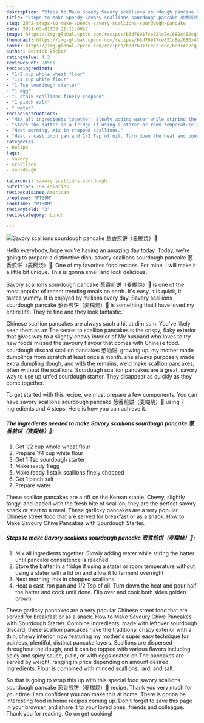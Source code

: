 ```yaml
---
description: "Steps to Make Speedy Savory scallions sourdough pancake 葱香煎饼（麦糊烧）🥞"
title: "Steps to Make Speedy Savory scallions sourdough pancake 葱香煎饼（麦糊烧）🥞"
slug: 2042-steps-to-make-speedy-savory-scallions-sourdough-pancake
date: 2021-03-01T03:21:11.005Z
image: https://img-global.cpcdn.com/recipes/b3d76917ce821c8e/680x482cq70/savory-scallions-sourdough-pancake-葱香煎饼麦糊烧🥞-recipe-main-photo.jpg
thumbnail: https://img-global.cpcdn.com/recipes/b3d76917ce821c8e/680x482cq70/savory-scallions-sourdough-pancake-葱香煎饼麦糊烧🥞-recipe-main-photo.jpg
cover: https://img-global.cpcdn.com/recipes/b3d76917ce821c8e/680x482cq70/savory-scallions-sourdough-pancake-葱香煎饼麦糊烧🥞-recipe-main-photo.jpg
author: Derrick Becker
ratingvalue: 4.3
reviewcount: 28551
recipeingredient:
- "1/2 cup whole wheat flour"
- "1/4 cup white flour"
- "1 Tsp sourdough starter"
- "1 egg"
- "1 stalk scallions finely chopped"
- "1 pinch salt"
- " water"
recipeinstructions:
- "Mix all ingredients together. Slowly adding water while stiring the batter until pancake consistence is reached"
- "Store the batter in a fridge if using a stater or room temperature without using a stater with a lid on and allow it to ferment overnight"
- "Next morning, mix in chopped scallions."
- "Heat a cast iron pan and 1/2 Tsp of oil. Turn down the heat and pour half the batter and cook until done. Flip over and cook both sides golden brown."
categories:
- Recipe
tags:
- savory
- scallions
- sourdough

katakunci: savory scallions sourdough 
nutrition: 193 calories
recipecuisine: American
preptime: "PT29M"
cooktime: "PT50M"
recipeyield: "3"
recipecategory: Lunch

---
```



![Savory scallions sourdough pancake 葱香煎饼（麦糊烧）🥞](https://img-global.cpcdn.com/recipes/b3d76917ce821c8e/680x482cq70/savory-scallions-sourdough-pancake-葱香煎饼麦糊烧🥞-recipe-main-photo.jpg)

Hello everybody, hope you're having an amazing day today. Today, we're going to prepare a distinctive dish, savory scallions sourdough pancake 葱香煎饼（麦糊烧）🥞. One of my favorites food recipes. For mine, I will make it a little bit unique. This is gonna smell and look delicious.

Savory scallions sourdough pancake 葱香煎饼（麦糊烧）🥞 is one of the most popular of recent trending meals on earth. It's easy, it is quick, it tastes yummy. It is enjoyed by millions every day. Savory scallions sourdough pancake 葱香煎饼（麦糊烧）🥞 is something that I have loved my entire life. They're fine and they look fantastic.

Chinese scallion pancakes are always such a hit at dim sum. You&#39;ve likely seen them as an The secret to scallion pancakes is the crispy, flaky exterior that gives way to a slightly chewy interior of My husband who loves to try new foods missed the savoury flavour that comes with Chinese food. sourdough discard scallion pancakes 葱油饼. growing up, my mother made dumplings from scratch at least once a month. she always purposely made extra dumpling dough, and with the remains, we&#39;d make scallion pancakes, often without the scallions. Sourdough scallion pancakes are a great, savory way to use up unfed sourdough starter. They disappear as quickly as they come together.


To get started with this recipe, we must prepare a few components. You can have savory scallions sourdough pancake 葱香煎饼（麦糊烧）🥞 using 7 ingredients and 4 steps. Here is how you can achieve it.

<!--inarticleads1-->

##### The ingredients needed to make Savory scallions sourdough pancake 葱香煎饼（麦糊烧）🥞:

1. Get 1/2 cup whole wheat flour
1. Prepare 1/4 cup white flour
1. Get 1 Tsp sourdough starter
1. Make ready 1 egg
1. Make ready 1 stalk scallions finely chopped
1. Get 1 pinch salt
1. Prepare  water


These scallion pancakes are a riff on the Korean staple. Chewy, slightly tangy, and loaded with the fresh bite of scallion, they are the perfect savory snack or start to a meal. These garlicky pancakes are a very popular Chinese street food that are served for breakfast or as a snack. How to Make Savoury Chive Pancakes with Sourdough Starter. 

<!--inarticleads2-->

##### Steps to make Savory scallions sourdough pancake 葱香煎饼（麦糊烧）🥞:

1. Mix all ingredients together. Slowly adding water while stiring the batter until pancake consistence is reached
1. Store the batter in a fridge if using a stater or room temperature without using a stater with a lid on and allow it to ferment overnight
1. Next morning, mix in chopped scallions.
1. Heat a cast iron pan and 1/2 Tsp of oil. Turn down the heat and pour half the batter and cook until done. Flip over and cook both sides golden brown.


These garlicky pancakes are a very popular Chinese street food that are served for breakfast or as a snack. How to Make Savoury Chive Pancakes with Sourdough Starter. Combine ingredients. made with leftover sourdough discard, these scallion pancakes have the traditional crispy exterior with a thin, chewy interior. now featuring my mother&#39;s super easy technique for painless, plentiful, distinct pancake layers. Scallions are dispersed throughout the dough, and it can be topped with various flavors including spicy and spicy sauce, plain, or with eggs coated on The pancakes are served by weight, ranging in price depending on amount desired. Ingredients: Flour is combined with minced scallions, lard, and salt. 

So that is going to wrap this up with this special food savory scallions sourdough pancake 葱香煎饼（麦糊烧）🥞 recipe. Thank you very much for your time. I am confident you can make this at home. There is gonna be interesting food in home recipes coming up. Don't forget to save this page in your browser, and share it to your loved ones, friends and colleague. Thank you for reading. Go on get cooking!
